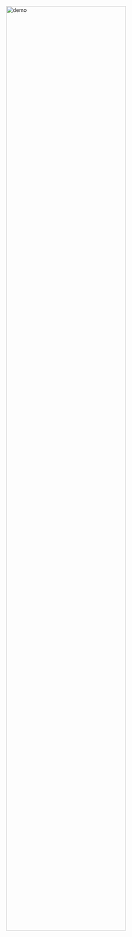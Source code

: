 <img src="https://github.com/clydeatuic/Android_MyTaskv2/blob/master/taskv2demo.gif" alt="demo" height="80%">
